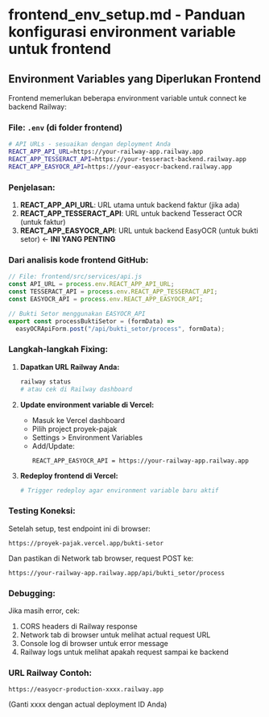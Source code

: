 # frontend_env_setup.md - Panduan konfigurasi environment variable untuk frontend

## Environment Variables yang Diperlukan Frontend

Frontend memerlukan beberapa environment variable untuk connect ke backend Railway:

### File: `.env` (di folder frontend)

```bash
# API URLs - sesuaikan dengan deployment Anda
REACT_APP_API_URL=https://your-railway-app.railway.app
REACT_APP_TESSERACT_API=https://your-tesseract-backend.railway.app
REACT_APP_EASYOCR_API=https://your-easyocr-backend.railway.app
```

### Penjelasan:

1. **REACT_APP_API_URL**: URL utama untuk backend faktur (jika ada)
2. **REACT_APP_TESSERACT_API**: URL untuk backend Tesseract OCR (untuk faktur)
3. **REACT_APP_EASYOCR_API**: URL untuk backend EasyOCR (untuk bukti setor) ← **INI YANG PENTING**

### Dari analisis kode frontend GitHub:

```javascript
// File: frontend/src/services/api.js
const API_URL = process.env.REACT_APP_API_URL;
const TESSERACT_API = process.env.REACT_APP_TESSERACT_API;
const EASYOCR_API = process.env.REACT_APP_EASYOCR_API;

// Bukti Setor menggunakan EASYOCR_API
export const processBuktiSetor = (formData) =>
  easyOCRApiForm.post("/api/bukti_setor/process", formData);
```

### Langkah-langkah Fixing:

1. **Dapatkan URL Railway Anda:**

   ```bash
   railway status
   # atau cek di Railway dashboard
   ```

2. **Update environment variable di Vercel:**

   - Masuk ke Vercel dashboard
   - Pilih project proyek-pajak
   - Settings > Environment Variables
   - Add/Update:
     ```
     REACT_APP_EASYOCR_API = https://your-railway-app.railway.app
     ```

3. **Redeploy frontend di Vercel:**
   ```bash
   # Trigger redeploy agar environment variable baru aktif
   ```

### Testing Koneksi:

Setelah setup, test endpoint ini di browser:

```
https://proyek-pajak.vercel.app/bukti-setor
```

Dan pastikan di Network tab browser, request POST ke:

```
https://your-railway-app.railway.app/api/bukti_setor/process
```

### Debugging:

Jika masih error, cek:

1. CORS headers di Railway response
2. Network tab di browser untuk melihat actual request URL
3. Console log di browser untuk error message
4. Railway logs untuk melihat apakah request sampai ke backend

### URL Railway Contoh:

```
https://easyocr-production-xxxx.railway.app
```

(Ganti xxxx dengan actual deployment ID Anda)
